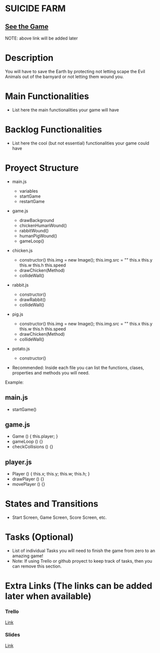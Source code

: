 # SUICIDE FARM


## [See the Game](www.your-url-here.com)
NOTE: above link will be added later

# Description

You will have to save the Earth by protecting not letting scape the Evil Animals out of the barnyard or not letting them wound you.

# Main Functionalities

- List here the main functionalities your game will have

# Backlog Functionalities

- List here the cool (but not essential) functionalities your game could have

# Proyect Structure

* main.js
    - variables
    - startGame
    - restartGame
* game.js
    - drawBackground
    - chickenHumanWound()
    - rabbitWound()
    - humanPigWound()
    - gameLoop()

* chicken.js
    - constructor()
        this.img = new Image();
        this.img.src = ""
        this.x
        this.y
        this.w
        this.h
        this.speed
    - drawChicken(Method)
    - collideWall()
* rabbit.js
    - constructor()
    - drawRabbit()
    - collideWall()
* pig.js
    - constructor()
        this.img = new Image();
        this.img.src = ""
        this.x
        this.y
        this.w
        this.h
        this.speed
    - drawChicken(Method)
    - collideWall()
* potato.js
    - constructor()

- Recommended: Inside each file you can list the functions, clases, properties and methods you will need.

Example:

## main.js

- startGame()

## game.js

- Game () {
    this.player;
}
- gameLoop () {}
- checkCollisions () {}

## player.js 

- Player () {
    this.x;
    this.y;
    this.w;
    this.h;
}
- drawPlayer () {}
- movePlayer () {}

# States and Transitions

- Start Screen, Game Screen, Score Screen, etc.

# Tasks (Optional)

- List of individual Tasks you will need to finish the game from zero to an amazing game!
- Note: If using Trello or github proyect to keep track of tasks, then you can remove this section.

# Extra Links (The links can be added later when available)

### Trello
[Link](www.your-url-here.com)

### Slides
[Link](www.your-url-here.com)
